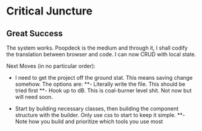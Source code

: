 # Critical Juncture

## Great Success

The system works. Poopdeck is the medium and through it, I shall codify the translation between browser and code. I can now CRUD with local state. 

Next Moves (in no particular order):

- I need to get the project off the ground stat. This means saving change somehow. The options are:
**- Literally write the file. This should be tried first
**- Hook up to dB. This is coal-burner level shit. Not now but will need soon.

- Start by building necessary classes, then building the component structure with the builder. Only use css to start to keep it simple.
**- Note how you build and prioritize which tools you use most
